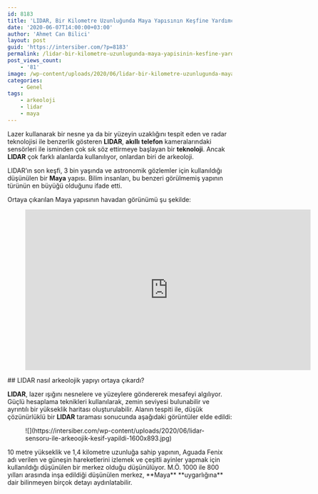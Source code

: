 ```yaml
---
id: 8183
title: 'LIDAR, Bir Kilometre Uzunluğunda Maya Yapısının Keşfine Yardımcı Oldu'
date: '2020-06-07T14:00:00+03:00'
author: 'Ahmet Can Bilici'
layout: post
guid: 'https://intersiber.com/?p=8183'
permalink: /lidar-bir-kilometre-uzunlugunda-maya-yapisinin-kesfine-yardimci-oldu/
post_views_count:
    - '81'
image: /wp-content/uploads/2020/06/lidar-bir-kilometre-uzunlugunda-maya-yapisinin-kesfine-yardimci-oldu.png
categories:
    - Genel
tags:
    - arkeoloji
    - lidar
    - maya
---
```


Lazer kullanarak bir nesne ya da bir yüzeyin uzaklığını tespit eden ve radar teknolojisi ile benzerlik gösteren **LIDAR**, **akıllı** **telefon** kameralarındaki sensörleri ile isminden çok sık söz ettirmeye başlayan bir **teknoloji**. Ancak **LIDAR** çok farklı alanlarda kullanılıyor, onlardan biri de arkeoloji.

LIDAR’ın son keşfi, 3 bin yaşında ve astronomik gözlemler için kullanıldığı düşünülen bir **Maya** yapısı. Bilim insanları, bu benzeri görülmemiş yapının türünün en büyüğü olduğunu ifade etti.

Ortaya çıkarılan Maya yapısının havadan görünümü şu şekilde:

<figure class="wp-block-embed-youtube wp-block-embed is-type-video is-provider-youtube wp-embed-aspect-16-9 wp-has-aspect-ratio"><div class="wp-block-embed__wrapper"><span class="embed-youtube" style="text-align:center; display: block;"><iframe allowfullscreen="true" class="youtube-player" height="360" src="https://www.youtube.com/embed/0DdlFzH7FtA?version=3&rel=1&fs=1&autohide=2&showsearch=0&showinfo=1&iv_load_policy=1&wmode=transparent" style="border:0;" width="640"></iframe></span></div></figure>## LIDAR nasıl arkeolojik yapıyı ortaya çıkardı?

**LIDAR**, lazer ışığını nesnelere ve yüzeylere göndererek mesafeyi algılıyor. Güçlü hesaplama teknikleri kullanılarak, zemin seviyesi bulunabilir ve ayrıntılı bir yükseklik haritası oluşturulabilir. Alanın tespiti ile, düşük çözünürlüklü bir **LIDAR** taraması sonucunda aşağıdaki görüntüler elde edildi:

<figure class="wp-block-image size-large">![](https://intersiber.com/wp-content/uploads/2020/06/lidar-sensoru-ile-arkeoojik-kesif-yapildi-1600x893.jpg)</figure>10 metre yükseklik ve 1,4 kilometre uzunluğa sahip yapının, Aguada Fenix adı verilen ve güneşin hareketlerini izlemek ve çeşitli ayinler yapmak için kullanıldığı düşünülen bir merkez olduğu düşünülüyor. M.Ö. 1000 ile 800 yılları arasında inşa edildiği düşünülen merkez, **Maya** **uygarlığına** dair bilinmeyen birçok detayı aydınlatabilir.